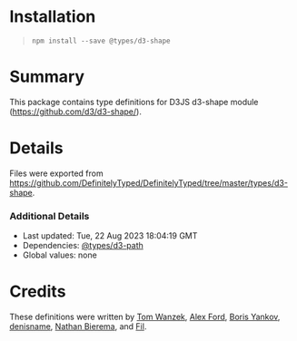 # Installation
> `npm install --save @types/d3-shape`

# Summary
This package contains type definitions for D3JS d3-shape module (https://github.com/d3/d3-shape/).

# Details
Files were exported from https://github.com/DefinitelyTyped/DefinitelyTyped/tree/master/types/d3-shape.

### Additional Details
 * Last updated: Tue, 22 Aug 2023 18:04:19 GMT
 * Dependencies: [@types/d3-path](https://npmjs.com/package/@types/d3-path)
 * Global values: none

# Credits
These definitions were written by [Tom Wanzek](https://github.com/tomwanzek), [Alex Ford](https://github.com/gustavderdrache), [Boris Yankov](https://github.com/borisyankov), [denisname](https://github.com/denisname), [Nathan Bierema](https://github.com/Methuselah96), and [Fil](https://github.com/Fil).
